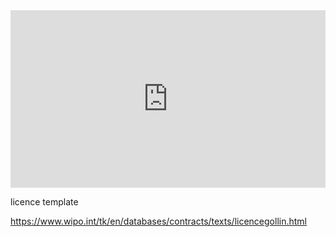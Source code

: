<div style="padding:56.25% 0 0 0;position:relative;"><iframe src="https://player.vimeo.com/video/300765332?h=5ee3409989&autoplay=1&title=0&byline=0&portrait=0" style="position:absolute;top:0;left:0;width:100%;height:100%;" frameborder="0" allow="autoplay; fullscreen; picture-in-picture" allowfullscreen></iframe></div><script src="https://player.vimeo.com/api/player.js"></script>



licence template

https://www.wipo.int/tk/en/databases/contracts/texts/licencegollin.html